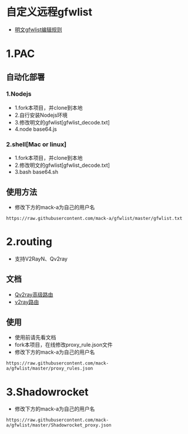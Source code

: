 # 自定义远程gfwlist
- [明文gfwlist编辑规则](https://adblockplus.org/en/filter-cheatsheet)
# 1.PAC
## 自动化部署
### 1.Nodejs
- 1.fork本项目，并clone到本地
- 2.自行安装Nodejs环境
- 3.修改明文的gfwlist[gfwlist_decode.txt]
- 4.node base64.js

### 2.shell[Mac or linux]
- 1.fork本项目，并clone到本地
- 2.修改明文的gfwlist[gfwlist_decode.txt]
- 3.bash base64.sh

## 使用方法
- 修改下方的mack-a为自己的用户名
```
https://raw.githubusercontent.com/mack-a/gfwlist/master/gfwlist.txt
```

# 2.routing
- 支持V2RayN、Qv2ray

## 文档
- [Qv2ray高级路由](https://qv2ray.net/manual/route.html#%E5%85%A8%E5%B1%80%E8%B7%AF%E7%94%B1%E8%A7%84%E5%88%99)
- [v2ray路由](https://www.v2fly.org/config/routing.html#routingobject)

## 使用
- 使用前请先看文档
- fork本项目，在线修改proxy_rule.json文件
- 修改下方的mack-a为自己的用户名
```
https://raw.githubusercontent.com/mack-a/gfwlist/master/proxy_rules.json
```

# 3.Shadowrocket
- 修改下方的mack-a为自己的用户名
```
https://raw.githubusercontent.com/mack-a/gfwlist/master/Shadowrocket_proxy.json
```